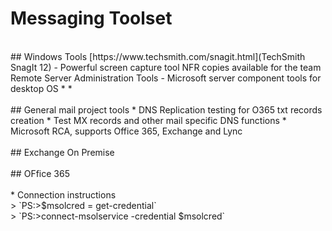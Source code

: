 # Messaging Toolset
<br />
## Windows Tools
[https://www.techsmith.com/snagit.html](TechSmith SnagIt 12) - Powerful screen capture tool NFR copies available for the team
Remote Server Administration Tools - Microsoft server component tools for desktop OS
* <https://www.microsoft.com/en-us/download/details.aspx?id=45520 "For Windows 10">
* <https://www.microsoft.com/en-us/download/details.aspx?id=39296For "Windows 8.1 x64">
<br />
<br />
## General mail project tools
* <https://www.whatsmydns.net/> DNS Replication testing for O365 txt records creation
* <https://mxtoolbox.com/> Test MX records and other mail specific DNS functions
* <https://testconnectivity.microsoft.com/> Microsoft RCA, supports Office 365, Exchange and Lync
<br />
<br />
## Exchange On Premise
<br />
<br />
## OFfice 365
<http://go.microsoft.com/fwlink/?LinkID=286152 "Microsoft Online Services Sign-In Assistant for IT Pros"><br />
<http://go.microsoft.com/fwlink/p/?linkid=236297 "Azure Active Directory Module for Windows PowerShell (64bit)"><br />
* Connection instructions<br />
	>	`PS:>$msolcred = get-credential`<br />
	>	`PS:>connect-msolservice -credential $msolcred`
<https://channel9.msdn.com/Events/Ignite/2015/BRK3862 "Azure Active Directory Connect on Channel9"> 
